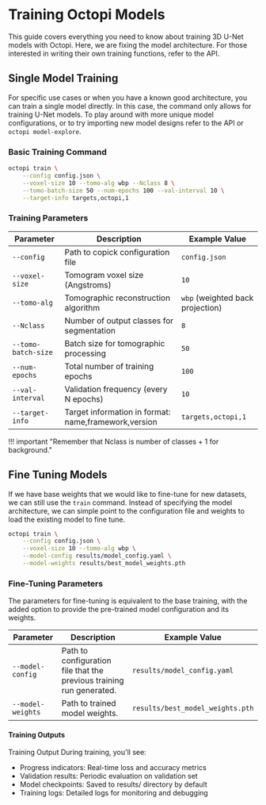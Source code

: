 # Training Octopi Models

This guide covers everything you need to know about training 3D U-Net models with Octopi. Here, we are fixing the model architecture. For those interested in writing their own training functions, refer to the API. 

## Single Model Training

For specific use cases or when you have a known good architecture, you can train a single model directly. In this case, the command only allows for training U-Net models. To play around with more unique model configurations, or to try importing new model designs refer to the API or `octopi model-explore`. 

### Basic Training Command

```bash
octopi train \
    --config config.json \
    --voxel-size 10 --tomo-alg wbp --Nclass 8 \
    --tomo-batch-size 50 --num-epochs 100 --val-interval 10 \
    --target-info targets,octopi,1
```

### Training Parameters

| Parameter | Description | Example Value |
|-----------|-------------|---------------|
| `--config` | Path to copick configuration file  | `config.json` |
| `--voxel-size` | Tomogram voxel size (Angstroms) | `10` |
| `--tomo-alg` | Tomographic reconstruction algorithm | `wbp` (weighted back projection) |
| `--Nclass` | Number of output classes for segmentation | `8` |
| `--tomo-batch-size` | Batch size for tomographic processing | `50` |
| `--num-epochs` | Total number of training epochs | `100` |
| `--val-interval` | Validation frequency (every N epochs) | `10` |
| `--target-info` | Target information in format: name,framework,version | `targets,octopi,1` |

!!! important "Remember that Nclass is number of classes + 1 for background."

## Fine Tuning Models

If we have base weights that we would like to fine-tune for new datasets, we can still use the `train` command. Instead of specifying the model architecture, we can simple point to the configuration file and weights to load the existing model to fine tune.

```bash
octopi train \
    --config config.json \
    --voxel-size 10 --tomo-alg wbp \
    --model-config results/model_config.yaml \
    --model-weights results/best_model_weights.pth
```

### Fine-Tuning Parameters

The parameters for fine-tuning is equivalent to the base training, with the added option to provide the pre-trained model configuration and its weights.

| Parameter | Description | Example Value |
|-----------|-------------|---------------|
| `--model-config` | Path to configuration file that the previous training run generated. | `results/model_config.yaml` |
| `--model-weights` | Path to trained model weights. | `results/best_model_weights.pth` |

#### Training Outputs

Training Output
During training, you'll see:

* Progress indicators: Real-time loss and accuracy metrics
* Validation results: Periodic evaluation on validation set
* Model checkpoints: Saved to results/ directory by default
* Training logs: Detailed logs for monitoring and debugging
